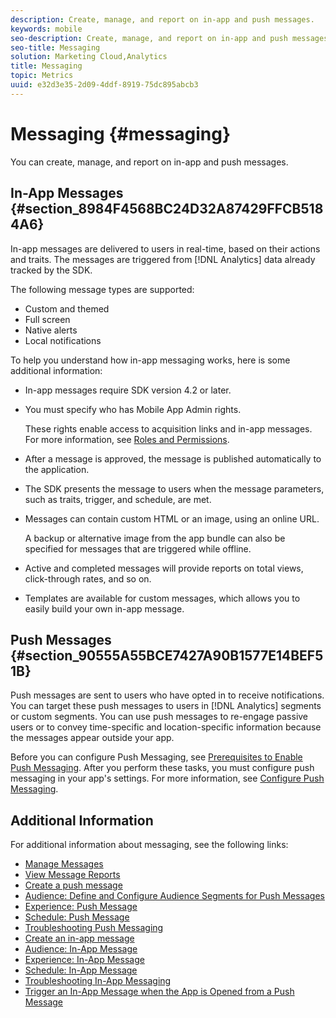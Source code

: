 ```yaml
---
description: Create, manage, and report on in-app and push messages.
keywords: mobile
seo-description: Create, manage, and report on in-app and push messages.
seo-title: Messaging
solution: Marketing Cloud,Analytics
title: Messaging
topic: Metrics
uuid: e32d3e35-2d09-4ddf-8919-75dc895abcb3
---
```


# Messaging {#messaging}

You can create, manage, and report on in-app and push messages.


## In-App Messages {#section_8984F4568BC24D32A87429FFCB5184A6}

In-app messages are delivered to users in real-time, based on their actions and traits. The messages are triggered from [!DNL Analytics] data already tracked by the SDK.

The following message types are supported:

* Custom and themed 
* Full screen 
* Native alerts 
* Local notifications

To help you understand how in-app messaging works, here is some additional information:

* In-app messages require SDK version 4.2 or later. 
* You must specify who has Mobile App Admin rights.
    
  These rights enable access to acquisition links and in-app messages. For more information, see [Roles and Permissions](../gs/c-mob-roles-and-permissions.md#concept_B1EC13F686F742D1AD7025C38F60A70D). 
* After a message is approved, the message is published automatically to the application. 
* The SDK presents the message to users when the message parameters, such as traits, trigger, and schedule, are met. 
* Messages can contain custom HTML or an image, using an online URL.

    A backup or alternative image from the app bundle can also be specified for messages that are triggered while offline. 
* Active and completed messages will provide reports on total views, click-through rates, and so on. 
* Templates are available for custom messages, which allows you to easily build your own in-app message.

## Push Messages {#section_90555A55BCE7427A90B1577E14BEF51B}

Push messages are sent to users who have opted in to receive notifications. You can target these push messages to users in [!DNL Analytics] segments or custom segments. You can use push messages to re-engage passive users or to convey time-specific and location-specific information because the messages appear outside your app.

Before you can configure Push Messaging, see [Prerequisites to Enable Push Messaging](../c-manage-app-settings/c-mob-confg-app/configure-push-messaging/prerequisites-push-messaging.md#concept_28A61FEE3C7F48F1866BD1995EC43ACE). After you perform these tasks, you must configure push messaging in your app's settings. For more information, see [Configure Push Messaging](../c-manage-app-settings/c-mob-confg-app/configure-push-messaging/configure-push-messaging.md#concept_37A4002F4EA549C99FFD9EBC95554D9C).

## Additional Information

For additional information about messaging, see the following links:

* [Manage Messages](messages-manage/messages-manage.md)
* [View Message Reports](messages-manage/view-message-reports.md)
* [Create a push message](t-create-push-message/t-create-push-message.md)
* [Audience: Define and Configure Audience Segments for Push Messages](t-create-push-message/c-audience-push-message.md)
* [Experience: Push Message](t-create-push-message/c-experience--push-message.md)
* [Schedule: Push Message](t-create-push-message/c-schedule-push-message.md)
* [Troubleshooting Push Messaging](t-create-push-message/c-troubleshooting-push-messaging.md)
* [Create an in-app message](t-in-app-message/t-in-app-message.md)
* [Audience: In-App Message](t-in-app-message/c-audience-in-app-message.md)
* [Experience: In-App Message](t-in-app-message/c-experience-in-app-message.md)
* [Schedule: In-App Message](t-in-app-message/c-schedule-in-app-message.md)
* [Troubleshooting In-App Messaging](t-in-app-message/in-apps-ts.md)
* [Trigger an In-App Message when the App is Opened from a Push Message](t-mob-trig-in-app-open-app-from-push.md)
